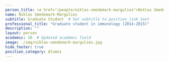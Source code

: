 ```yaml
---
person_title: <a href="/people/niklas-smedemark-margulies">Niklas Smedemark-Margulies</a>
name: Niklas Smedemark-Margulies
subtitle: Graduate Student  # Set subtitle to position_link_text
professional_title: "Graduate student in immunology (2014-2015)"
description: ""
layout: person
academic: 10  # Updated academic field
image: ./img/niklas-smedemark-margulies.jpg
hide_footer: true
position_category: Alumni
---
```

